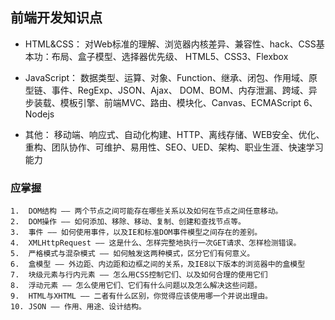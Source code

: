 ## 前端开发知识点

- HTML&CSS：
    对Web标准的理解、浏览器内核差异、兼容性、hack、CSS基本功：布局、盒子模型、选择器优先级、
    HTML5、CSS3、Flexbox

- JavaScript：
    数据类型、运算、对象、Function、继承、闭包、作用域、原型链、事件、RegExp、JSON、Ajax、
    DOM、BOM、内存泄漏、跨域、异步装载、模板引擎、前端MVC、路由、模块化、Canvas、ECMAScript 6、Nodejs

- 其他：
    移动端、响应式、自动化构建、HTTP、离线存储、WEB安全、优化、重构、团队协作、可维护、易用性、SEO、UED、架构、职业生涯、快速学习能力

### 应掌握

	1.  DOM结构 —— 两个节点之间可能存在哪些关系以及如何在节点之间任意移动。
    2.  DOM操作 —— 如何添加、移除、移动、复制、创建和查找节点等。
    3.  事件 —— 如何使用事件，以及IE和标准DOM事件模型之间存在的差别。
    4.  XMLHttpRequest —— 这是什么、怎样完整地执行一次GET请求、怎样检测错误。
    5.  严格模式与混杂模式 —— 如何触发这两种模式，区分它们有何意义。
    6.  盒模型 —— 外边距、内边距和边框之间的关系，及IE8以下版本的浏览器中的盒模型
    7.  块级元素与行内元素 —— 怎么用CSS控制它们、以及如何合理的使用它们
    8.  浮动元素 —— 怎么使用它们、它们有什么问题以及怎么解决这些问题。
    9.  HTML与XHTML —— 二者有什么区别，你觉得应该使用哪一个并说出理由。
    10. JSON —— 作用、用途、设计结构。


